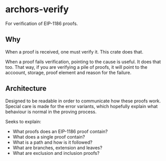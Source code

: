 # archors-verify

For verification of EIP-1186 proofs.

## Why

When a proof is received, one must verify it. This crate does that.

When a proof fails verification, pointing to the cause is useful. It does that
too. That way, if you are verifying a pile of proofs, it will point to the
accoount, storage, proof element and reason for the failure.

## Architecture

Designed to be readable in order to communicate how these proofs work.
Special care is made for the error variants, which hopefully explain what
behaviour is normal in the proving process.

Seeks to explain:
- What proofs does an EIP-1186 proof contain?
- What does a single proof contain?
- What is a path and how is it followed?
- What are branches, extension and leaves?
- What are exclusion and inclusion proofs?
